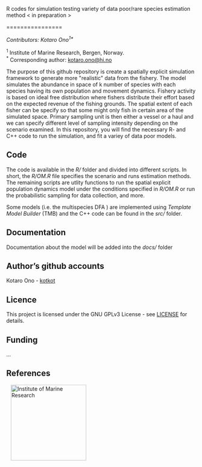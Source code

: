 R codes for simulation testing variety of data poor/rare species estimation method
< in preparation >

================

*Contributors: Kotaro Ono<sup>1\*</sup>*

<sup>1</sup> Institute of Marine Research, Bergen, Norway.<br>
<sup>\*</sup> Corresponding author: <kotaro.ono@hi.no><br>


The purpose of this github repository is create a spatially explicit
simulation framework to generate more "realistic" data from the fishery.
The model simulates the abundance in space of k number of species with 
each species having its own population and movement dynamics. 
Fishery activity is based on ideal free distribution where fishers
distribute their effort based on the expected revenue of the fishing grounds.
The spatial extent of each fisher can be specify so that some might only fish 
in certain area of the simulated space. 
Primary sampling unit is then either a vessel or a haul and we can specify 
different level of sampling intensity depending on the scenario examined.
In this repository, you will find the necessary R- and C++ code to run the 
simulation, and fit a variey of data poor models.

## Code

The code is available in the *R/* folder and divided into different
scripts. In short, the *R/OM.R* file specifies the scenario and runs 
estimation methods. The remaining scripts are utlity functions to 
run the spatial explicit population dynamics model under the conditions
specified in *R/OM.R* or run the probabilistic sampling for data 
collection, and more.

Some models (i.e. the multispecies DFA ) are implemented using 
*Template Model Builder* (TMB) and the C++ code can be found in the 
*src/* folder.

## Documentation

Documentation about the model will be added into the *docs/* folder

## Author’s github accounts

Kotaro Ono - [kotkot](https://github.com/kotkot)

## Licence

This project is licensed under the GNU GPLv3 License - see
[LICENSE](LICENSE) for details.

## Funding

...

## References
  
[<img src="https://www.hi.no/en/hi/resources/layout/HI-logo-farger-engelsk.svg/original"
alt="Institute of Marine Research" width="200"/>](https://www.hi.no/en)
